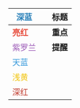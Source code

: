 | <font color='#2980B9'>深蓝</font>     | <font color='#2980B9'></font> | **标题** |
| ------------------------------------- | ----------------------------- | -------- |
| **<font color='#E74C3C'>亮红</font>** | <font color='#E74C3C'></font> | **重点** |
| <font color='#9B59B6'>紫罗兰 </font>  | <font color='#9B59B6'></font> | **提醒** |
| <font color='#3498DB'>天蓝</font>     | <font color='#3498DB'></font> |          |
| <font color='#F1C40F'>浅黄 </font>    | <font color='#F1C40F'></font> |          |
| <font color='#C0392B'>深红</font>     | <font color='#C0392B'></font> |          |